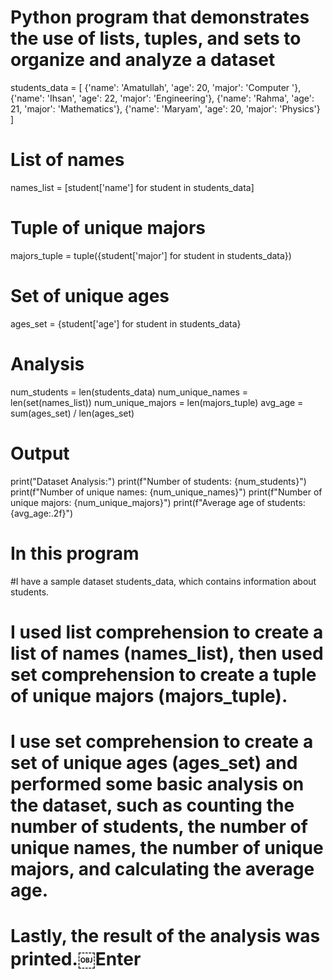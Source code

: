 # Python program that demonstrates the use of lists, tuples, and sets to organize and analyze a dataset

students_data = [
    {'name': 'Amatullah', 'age': 20, 'major': 'Computer '},
    {'name': 'Ihsan', 'age': 22, 'major': 'Engineering'},
    {'name': 'Rahma', 'age': 21, 'major': 'Mathematics'},
    {'name': 'Maryam', 'age': 20, 'major': 'Physics'}
]

# List of names
names_list = [student['name'] for student in students_data]

# Tuple of unique majors
majors_tuple = tuple({student['major'] for student in students_data})

# Set of unique ages
ages_set = {student['age'] for student in students_data}

# Analysis
num_students = len(students_data)
num_unique_names = len(set(names_list))
num_unique_majors = len(majors_tuple)
avg_age = sum(ages_set) / len(ages_set)

# Output
print("Dataset Analysis:")
print(f"Number of students: {num_students}")
print(f"Number of unique names: {num_unique_names}")
print(f"Number of unique majors: {num_unique_majors}")
print(f"Average age of students: {avg_age:.2f}")

# In this program

#I have a sample dataset students_data, which contains information about students.
# I used list comprehension to create a list of names (names_list), then used set comprehension to create a tuple of unique majors (majors_tuple).
# I use set comprehension to create a set of unique ages (ages_set) and performed some basic analysis on the dataset, such as counting the number of students, the number of unique names, the number of unique majors, and calculating the average age.
# Lastly, the result of the analysis was printed.￼Enter
